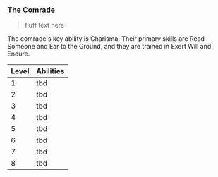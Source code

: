 ### The Comrade

> fluff text here

The comrade's key ability is Charisma. Their primary skills are Read Someone and Ear to the Ground, and they are trained in Exert Will and Endure.

| Level | Abilities |
| ----- | --------- |
| 1 | tbd |
| 2 | tbd |
| 3 | tbd |
| 4 | tbd|
| 5 | tbd |
| 6 | tbd |
| 7 | tbd |
| 8 | tbd |
